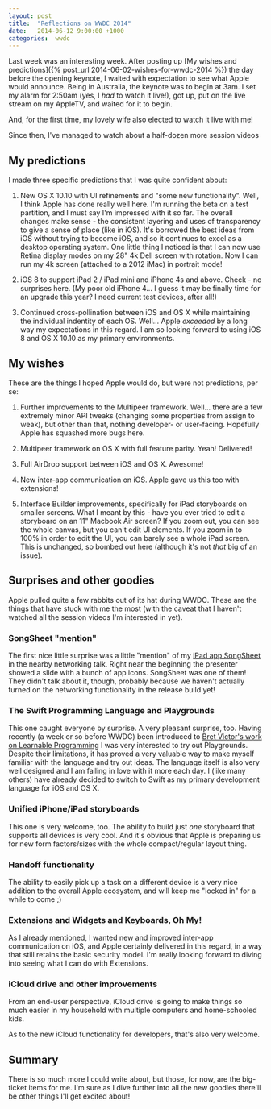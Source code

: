 ```yaml
---
layout: post
title:  "Reflections on WWDC 2014"
date:   2014-06-12 9:00:00 +1000
categories:  wwdc
---
```


Last week was an interesting week. After posting up [My wishes and predictions]({% post_url 2014-06-02-wishes-for-wwdc-2014 %}) the day before the opening keynote, I waited with expectation to see what Apple would announce. Being in Australia, the keynote was to begin at 3am. I set my alarm for 2:50am (yes, I *had* to watch it live!), got up, put on the live stream on my AppleTV, and waited for it to begin.

And, for the first time, my lovely wife also elected to watch it live with me!

Since then, I've managed to watch about a half-dozen more session videos

## My predictions ##

I made three specific predictions that I was quite confident about:

1. New OS X 10.10 with UI refinements and "some new functionality". Well, I think Apple has done really well here. I'm running the beta on a test partition, and I must say I'm impressed with it so far. The overall changes make sense - the consistent layering and uses of transparency to give a sense of place (like in iOS). It's borrowed the best ideas from iOS without trying to become iOS, and so it continues to excel as a desktop operating system. One little thing I noticed is that I can now use Retina display modes on my 28" 4k Dell screen with rotation. Now I can run my 4k screen (attached to a 2012 iMac) in portrait mode!

1. iOS 8 to support iPad 2 / iPad mini and iPhone 4s and above. Check - no surprises here. (My poor old iPhone 4... I guess it may be finally time for an upgrade this year? I need current test devices, after all!)

1. Continued cross-pollination between iOS and OS X while maintaining the individual indentity of each OS. Well... Apple *exceeded* by a long way my expectations in this regard. I am so looking forward to using iOS 8 and OS X 10.10 as my primary environments.

## My wishes ##

These are the things I hoped Apple would do, but were not predictions, per se:

1. Further improvements to the Multipeer framework. Well... there are a few extremely minor API tweaks (changing some properties from assign to weak), but other than that, nothing developer- or user-facing. Hopefully Apple has squashed more bugs here.

1. Multipeer framework on OS X with full feature parity. Yeah! Delivered!

1. Full AirDrop support between iOS and OS X. Awesome!

1. New inter-app communication on iOS. Apple gave us this too with extensions!

1. Interface Builder improvements, specifically for iPad storyboards on smaller screens. What I meant by this - have you ever tried to edit a storyboard on an 11" Macbook Air screen? If you zoom out, you can see the whole canvas, but you can't edit UI elements. If you zoom in to 100% in order to edit the UI, you can barely see a whole iPad screen. This is unchanged, so bombed out here (although it's not *that* big of an issue).

## Surprises and other goodies ##

Apple pulled quite a few rabbits out of its hat during WWDC. These are the things that have stuck with me the most (with the caveat that I haven't watched all the session videos I'm interested in yet).

### SongSheet "mention" ###

The first nice little surprise was a little "mention" of my [iPad app SongSheet][songsheet-appstore] in the nearby networking talk. Right near the beginning the presenter showed a slide with a bunch of app icons. SongSheet was one of them! They didn't talk about it, though, probably because we haven't actually turned on the networking functionality in the release build yet!


### The Swift Programming Language and Playgrounds ###

This one caught everyone by surprise. A very pleasant surprise, too. Having recently (a week or so before WWDC) been introduced to [Bret Victor's work on Learnable Programming](http://worrydream.com/LearnableProgramming/) I was very interested to try out Playgrounds. Despite their limitations, it has proved a very valuable way to make myself familiar with the language and try out ideas. The language itself is also very well designed and I am falling in love with it more each day. I (like many others) have already decided to switch to Swift as my primary development language for iOS and OS X.


### Unified iPhone/iPad storyboards ###

This one is very welcome, too. The ability to build just *one* storyboard that supports all devices is very cool. And it's obvious that Apple is preparing us for new form factors/sizes with the whole compact/regular layout thing.


### Handoff functionality ###

The ability to easily pick up a task on a different device is a very nice addition to the overall Apple ecosystem, and will keep me "locked in" for a while to come ;)


### Extensions and Widgets and Keyboards, Oh My! ###

As I already mentioned, I wanted new and improved inter-app communication on iOS, and Apple certainly delivered in this regard, in a way that still retains the basic security model. I'm really looking forward to diving into seeing what I can do with Extensions.


### iCloud drive and other improvements ###

From an end-user perspective, iCloud drive is going to make things so much easier in my household with multiple computers and home-schooled kids.

As to the new iCloud functionality for developers, that's also very welcome.


## Summary ##

There is so much more I could write about, but those, for now, are the big-ticket items for me. I'm sure as I dive further into all the new goodies there'll be other things I'll get excited about!

[songsheet-appstore]:http://bit.ly/TtSVoY
